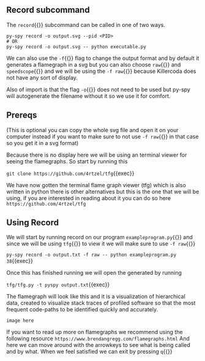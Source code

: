 ## Record subcommand
The `record`{{}} subcommand can be called in one of two ways.
```
py-spy record -o output.svg --pid <PID>
# OR
py-spy record -o output.svg -- python executable.py
```
We can also use the `-f`{{}} flag to change the output format and by default it generates a flamegraph in a svg but you can also choose `raw`{{}} and `speedscope`{{}} and we will be using the `-f raw`{{}} because Killercoda does not have any sort of display.

Also of import is that the flag `-o`{{}} does not need to be used but py-spy will autogenerate the filename without it so we use it for comfort.

## Prereqs
(This is optional you can copy the whole svg file and open it on your computer instead if you want to make sure to not use `-f raw`{{}} in that case so you get it in a svg format)

Because there is no display here we will be using an terminal viewer for seeing the flamegraphs. So start by running this

`git clone https://github.com/4rtzel/tfg`{{exec}}

We have now gotten the terminal flame graph viewer (tfg) which is also written in python there is other alternatives but this is the one that we will be using, if you are interested in reading about it you can do so here `https://github.com/4rtzel/tfg`

## Using Record

We will start by running record on our program `exampleprogram.py`{{}} and since we will be using `tfg`{{}} to view it we will make sure to use `-f raw`{{}}

`py-spy record -o output.txt -f raw -- python exampleprogram.py 38`{{exec}}

Once this has finished running we will open the generated by running

`tfg/tfg.py -t pyspy output.txt`{{exec}}

The flamegraph will look like this and it is a visualization of hierarchical data, created to visualize stack traces of profiled software so that the most frequent code-paths to be identified quickly and accurately.

`image here`

If you want to read up more on flamegraphs we recommend using the following resource `https://www.brendangregg.com/flamegraphs.html`
And here we can move around with the arrowkeys to see what is being called and by what.
When we feel satisfied we can exit by pressing `q`{{}}